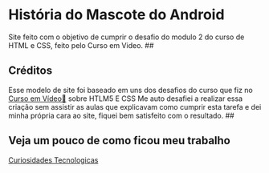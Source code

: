 
<h1>História do Mascote do Android</h1>
Site feito com o objetivo de cumprir o desafio do modulo 2 do curso de HTML e CSS, feito pelo Curso em Video.
##
<h2>Créditos</h2>
Esse modelo de site foi baseado em uns dos desafios do curso que fiz no <a href="https://www.cursoemvideo.com/" target="_blank">Curso em Vídeo📎</a> sobre HTLM5 E CSS
Me auto desafiei a realizar essa criação sem assistir as aulas que explicavam como cumprir esta tarefa e dei minha própria cara ao site, fiquei bem satisfeito com o resultado.
##
<h2>Veja um pouco de como ficou meu trabalho</h2>
<a href="https://portella0803.github.io/site_mascote_do_android/mascote_do_android/">Curiosidades Tecnologicas</a>

